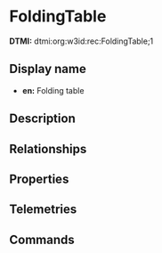 # FoldingTable
**DTMI:** dtmi:org:w3id:rec:FoldingTable;1
## Display name
- **en:** Folding table
## Description
## Relationships
## Properties
## Telemetries
## Commands
